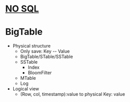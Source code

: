 # [NO SQL](https://www.youtube.com/watch?v=qI_g07C_Q5I)
# BigTable
* Physical structure
  * Only save: Key -- Value
  * BigTable/STable/SSTable
  * SSTable
    * Index
    * BloomFilter
  * MTable
  * Log
* Logical view
  * (Row, col, timestamp):value to physical Key: value
